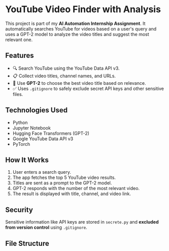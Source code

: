 # YouTube Video Finder with Analysis 

This project is part of my **AI Automation Internship Assignment**. It automatically searches YouTube for videos based on a user's query and uses a GPT-2 model to analyze the video titles and suggest the most relevant one.

## Features

- 🔍 Search YouTube using the YouTube Data API v3.
- 📋 Collect video titles, channel names, and URLs.
- 🧠 Use **GPT-2** to choose the best video title based on relevance.
- ✅ Uses `.gitignore` to safely exclude secret API keys and other sensitive files.

## Technologies Used

- Python
- Jupyter Notebook
- Hugging Face Transformers (GPT-2)
- Google YouTube Data API v3
- PyTorch

## How It Works

1. User enters a search query.
2. The app fetches the top 5 YouTube video results.
3. Titles are sent as a prompt to the GPT-2 model.
4. GPT-2 responds with the number of the most relevant video.
5. The result is displayed with title, channel, and video link.

##  Security

Sensitive information like API keys are stored in `secrete.py` and **excluded from version control** using `.gitignore`.

##  File Structure

